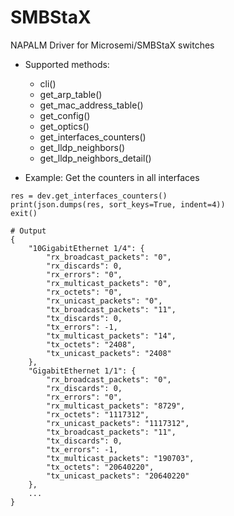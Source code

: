 # SMBStaX
NAPALM Driver for Microsemi/SMBStaX switches

- Supported methods:
   - cli()
   - get_arp_table()
   - get_mac_address_table()
   - get_config()
   - get_optics()
   - get_interfaces_counters()
   - get_lldp_neighbors()
   - get_lldp_neighbors_detail()

- Example: Get the counters in all interfaces
```
res = dev.get_interfaces_counters()
print(json.dumps(res, sort_keys=True, indent=4))
exit()

# Output
{
    "10GigabitEthernet 1/4": {
        "rx_broadcast_packets": "0",
        "rx_discards": 0,
        "rx_errors": "0",
        "rx_multicast_packets": "0",
        "rx_octets": "0",
        "rx_unicast_packets": "0",
        "tx_broadcast_packets": "11",
        "tx_discards": 0,
        "tx_errors": -1,
        "tx_multicast_packets": "14",
        "tx_octets": "2408",
        "tx_unicast_packets": "2408"
    },
    "GigabitEthernet 1/1": {
        "rx_broadcast_packets": "0",
        "rx_discards": 0,
        "rx_errors": "0",
        "rx_multicast_packets": "8729",
        "rx_octets": "1117312",
        "rx_unicast_packets": "1117312",
        "tx_broadcast_packets": "11",
        "tx_discards": 0,
        "tx_errors": -1,
        "tx_multicast_packets": "190703",
        "tx_octets": "20640220",
        "tx_unicast_packets": "20640220"
    },
    ...
}
```
